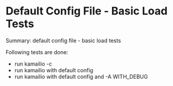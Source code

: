 # Default Config File - Basic Load Tests #

Summary: default config file - basic load tests

Following tests are done:

  * run kamailio -c
  * run kamailio with default config
  * run kamailio with default config and -A WITH_DEBUG
